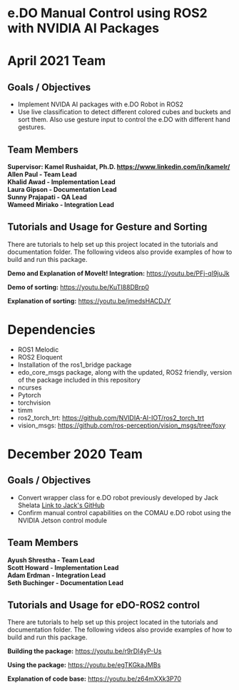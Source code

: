# e.DO Manual Control using ROS2 with NVIDIA AI Packages
# April 2021 Team


## Goals / Objectives

* Implement NVIDA AI packages with e.DO Robot in ROS2
* Use live classification to detect different colored cubes and buckets and sort them. Also use gesture input to control the e.DO with different hand gestures. 

## Team Members
**Supervisor: Kamel Rushaidat, Ph.D. https://www.linkedin.com/in/kamelr/**
**Allen Paul - Team Lead**  
**Khalid Awad - Implementation Lead**  
**Laura Gipson - Documentation Lead**  
**Sunny Prajapati - QA Lead**   
**Wameed Miriako - Integration Lead**

## Tutorials and Usage for Gesture and Sorting

There are tutorials to help set up this project located in the tutorials and documentation folder.
The following videos also provide examples of how to build and run this package.

**Demo and Explanation of MoveIt! Integration:** https://youtu.be/PFj-qI9juJk

**Demo of sorting:** https://youtu.be/KuTI88DBrp0

**Explanation of sorting:** https://youtu.be/jmedsHACDJY

# Dependencies

- ROS1 Melodic
- ROS2 Eloquent
- Installation of the ros1_bridge package
- edo_core_msgs package, along with the updated, ROS2 friendly, version of the package included in this repository
- ncurses
- Pytorch
- torchvision
- timm
- ros2_torch_trt: https://github.com/NVIDIA-AI-IOT/ros2_torch_trt
- vision_msgs: https://github.com/ros-perception/vision_msgs/tree/foxy

# December 2020 Team

## Goals / Objectives

* Convert wrapper class for e.DO robot previously developed by Jack Shelata
[Link to Jack's GitHub](https://github.com/jshelata/eDO_manual_ctrl)
* Confirm manual control capabilities on the COMAU e.DO robot using the NVIDIA Jetson control module

## Team Members

**Ayush Shrestha - Team Lead**  
**Scott Howard - Implementation Lead**  
**Adam Erdman - Integration Lead**  
**Seth Buchinger - Documentation Lead** 

## Tutorials and Usage for eDO-ROS2 control

There are tutorials to help set up this project located in the tutorials and documentation folder.
The following videos also provide examples of how to build and run this package.

**Building the package:** https://youtu.be/r9rDI4yP-Us

**Using the package:** https://youtu.be/egTKGkaJMBs

**Explanation of code base:** https://youtu.be/z64mXXk3P70



